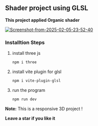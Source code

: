 ## Shader project using GLSL

**This project applied Organic shader**

<a href="https://ibb.co/gZhhPtXd"><img src="https://i.ibb.co/XxMM3FdD/Screenshot-from-2025-02-05-23-52-40.png" alt="Screenshot-from-2025-02-05-23-52-40" border="0"></a>

### Installtion Steps

<ol>
<li>install three js </li>
  
```bash 
npm i three
```

<li> install vite plugin for glsl</li>

```bash
npm i vite-plugin-glsl
```

<li>run the program</li>

```bash
npm run dev
```
</ol>

**Note:** This is a responsive 3D project !

**Leave a star if you like it**
